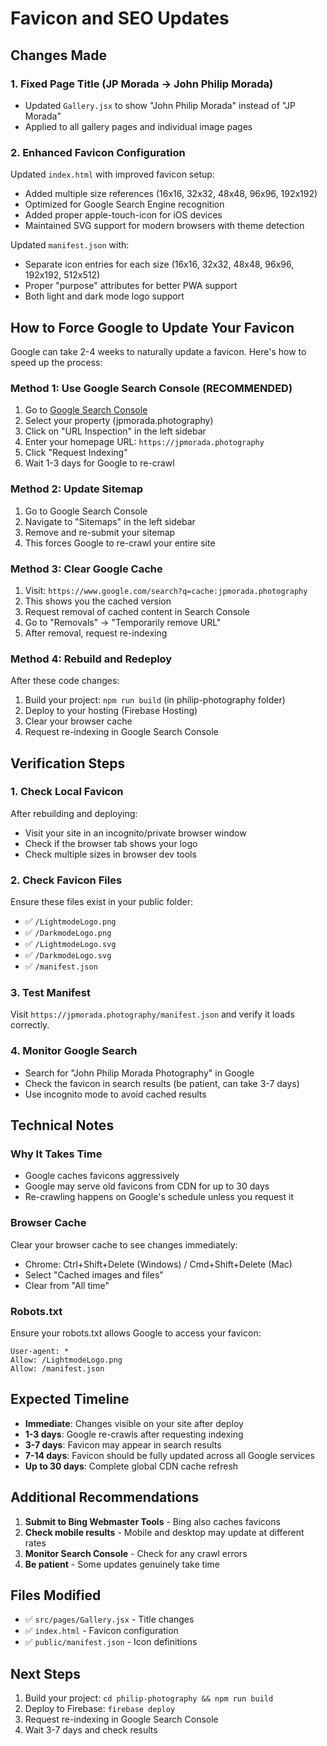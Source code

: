 # Favicon and SEO Updates

## Changes Made

### 1. Fixed Page Title (JP Morada → John Philip Morada)
- Updated `Gallery.jsx` to show "John Philip Morada" instead of "JP Morada"
- Applied to all gallery pages and individual image pages

### 2. Enhanced Favicon Configuration
Updated `index.html` with improved favicon setup:
- Added multiple size references (16x16, 32x32, 48x48, 96x96, 192x192)
- Optimized for Google Search Engine recognition
- Added proper apple-touch-icon for iOS devices
- Maintained SVG support for modern browsers with theme detection

Updated `manifest.json` with:
- Separate icon entries for each size (16x16, 32x32, 48x48, 96x96, 192x192, 512x512)
- Proper "purpose" attributes for better PWA support
- Both light and dark mode logo support

## How to Force Google to Update Your Favicon

Google can take 2-4 weeks to naturally update a favicon. Here's how to speed up the process:

### Method 1: Use Google Search Console (RECOMMENDED)
1. Go to [Google Search Console](https://search.google.com/search-console)
2. Select your property (jpmorada.photography)
3. Click on "URL Inspection" in the left sidebar
4. Enter your homepage URL: `https://jpmorada.photography`
5. Click "Request Indexing"
6. Wait 1-3 days for Google to re-crawl

### Method 2: Update Sitemap
1. Go to Google Search Console
2. Navigate to "Sitemaps" in the left sidebar
3. Remove and re-submit your sitemap
4. This forces Google to re-crawl your entire site

### Method 3: Clear Google Cache
1. Visit: `https://www.google.com/search?q=cache:jpmorada.photography`
2. This shows you the cached version
3. Request removal of cached content in Search Console
4. Go to "Removals" → "Temporarily remove URL"
5. After removal, request re-indexing

### Method 4: Rebuild and Redeploy
After these code changes:
1. Build your project: `npm run build` (in philip-photography folder)
2. Deploy to your hosting (Firebase Hosting)
3. Clear your browser cache
4. Request re-indexing in Google Search Console

## Verification Steps

### 1. Check Local Favicon
After rebuilding and deploying:
- Visit your site in an incognito/private browser window
- Check if the browser tab shows your logo
- Check multiple sizes in browser dev tools

### 2. Check Favicon Files
Ensure these files exist in your public folder:
- ✅ `/LightmodeLogo.png`
- ✅ `/DarkmodeLogo.png`
- ✅ `/LightmodeLogo.svg`
- ✅ `/DarkmodeLogo.svg`
- ✅ `/manifest.json`

### 3. Test Manifest
Visit `https://jpmorada.photography/manifest.json` and verify it loads correctly.

### 4. Monitor Google Search
- Search for "John Philip Morada Photography" in Google
- Check the favicon in search results (be patient, can take 3-7 days)
- Use incognito mode to avoid cached results

## Technical Notes

### Why It Takes Time
- Google caches favicons aggressively
- Google may serve old favicons from CDN for up to 30 days
- Re-crawling happens on Google's schedule unless you request it

### Browser Cache
Clear your browser cache to see changes immediately:
- Chrome: Ctrl+Shift+Delete (Windows) / Cmd+Shift+Delete (Mac)
- Select "Cached images and files"
- Clear from "All time"

### Robots.txt
Ensure your robots.txt allows Google to access your favicon:
```
User-agent: *
Allow: /LightmodeLogo.png
Allow: /manifest.json
```

## Expected Timeline

- **Immediate**: Changes visible on your site after deploy
- **1-3 days**: Google re-crawls after requesting indexing
- **3-7 days**: Favicon may appear in search results
- **7-14 days**: Favicon should be fully updated across all Google services
- **Up to 30 days**: Complete global CDN cache refresh

## Additional Recommendations

1. **Submit to Bing Webmaster Tools** - Bing also caches favicons
2. **Check mobile results** - Mobile and desktop may update at different rates
3. **Monitor Search Console** - Check for any crawl errors
4. **Be patient** - Some updates genuinely take time

## Files Modified
- ✅ `src/pages/Gallery.jsx` - Title changes
- ✅ `index.html` - Favicon configuration
- ✅ `public/manifest.json` - Icon definitions

## Next Steps
1. Build your project: `cd philip-photography && npm run build`
2. Deploy to Firebase: `firebase deploy`
3. Request re-indexing in Google Search Console
4. Wait 3-7 days and check results


